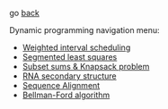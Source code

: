 go [back](../ALGOS-MENU.md)

Dynamic programming navigation menu:
* [Weighted interval scheduling](../dynamic-programming/weightedIntervals.md)
* [Segmented least squares](../dynamic-programming/segmentedLeastSquares.md)
* [Subset sums & Knapsack problem](../dynamic-programming/subsetSumsKnapsack.md)
* [RNA secondary structure](../dynamic-programming/secondaryStructure.md)
* [Sequence Alignment](../dynamic-programming/sequenceAlignment.md)
* [Bellman-Ford algorithm](../dynamic-programming/bellmanFord.md)
